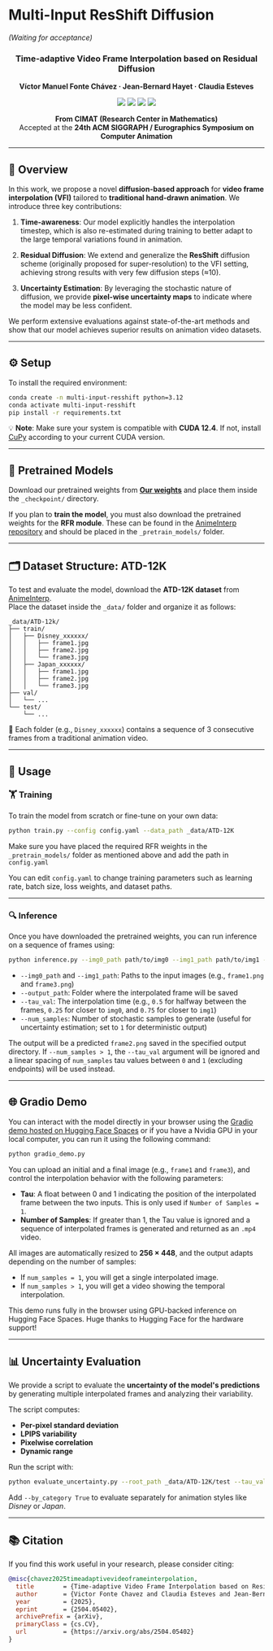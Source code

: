 # **Multi-Input ResShift Diffusion**

_(Waiting for acceptance)_

<div align="center">

### Time-adaptive Video Frame Interpolation based on Residual Diffusion

**Víctor Manuel Fonte Chávez · Jean-Bernard Hayet · Claudia Esteves**

<div align="center">
  <a href='https://arxiv.org/pdf/2504.05402'><img src='https://img.shields.io/badge/arXiv-2405.17933-b31b1b.svg'></a> 
  <a href='https://huggingface.co/vfontech/Multiple-Input-Resshift-VFI'><img src='https://img.shields.io/badge/%F0%9F%A4%97%20Hugging%20Face%20-Model-yellow'></a>
  <a href='https://colab.research.google.com/drive/1MGYycbNMW6Mxu5MUqw_RW_xxiVeHK5Aa#scrollTo=EKaYCioiP3tQ'><img src='https://img.shields.io/badge/Colab-Demo-Green'></a>
  <a href='https://huggingface.co/spaces/vfontech/Multi-Input-Res-Diffusion-VFI'><img src='https://img.shields.io/badge/%F0%9F%A4%97%20Hugging%20Face%20-Demo-g'></a>
</div>

<!-- [arXiv](https://arxiv.org/pdf/2504.05402) · [GitHub Repo](https://github.com/VicFonch/Multi-Input-Resshift-Diffusion-VFI) -->

**From CIMAT (Research Center in Mathematics)**  
Accepted at the **24th ACM SIGGRAPH / Eurographics Symposium on Computer Animation**

</div>

---

## 🧠 Overview

In this work, we propose a novel **diffusion-based approach** for **video frame interpolation (VFI)** tailored to **traditional hand-drawn animation**. We introduce three key contributions:

1. **Time-awareness**: Our model explicitly handles the interpolation timestep, which is also re-estimated during training to better adapt to the large temporal variations found in animation.

2. **Residual Diffusion**: We extend and generalize the **ResShift** diffusion scheme (originally proposed for super-resolution) to the VFI setting, achieving strong results with very few diffusion steps (≈10).

3. **Uncertainty Estimation**: By leveraging the stochastic nature of diffusion, we provide **pixel-wise uncertainty maps** to indicate where the model may be less confident.

We perform extensive evaluations against state-of-the-art methods and show that our model achieves superior results on animation video datasets.

---

## ⚙️ Setup

To install the required environment:

```bash
conda create -n multi-input-resshift python=3.12
conda activate multi-input-resshift
pip install -r requirements.txt
```

💡 **Note**: Make sure your system is compatible with **CUDA 12.4**. If not, install [CuPy](https://docs.cupy.dev/en/stable/install.html) according to your current CUDA version.

---

## 🧩 Pretrained Models

Download our pretrained weights from **[Our weights](https://huggingface.co/vfontech/Multiple-Input-Resshift-VFI/tree/main)** and place them inside the `_checkpoint/` directory.

If you plan to **train the model**, you must also download the pretrained weights for the **RFR module**. These can be found in the [AnimeInterp repository](https://github.com/lisiyao21/AnimeInterp) and should be placed in the `_pretrain_models/` folder.

---

## 🗂️ Dataset Structure: ATD-12K

To test and evaluate the model, download the **ATD-12K dataset** from [AnimeInterp](https://github.com/lisiyao21/AnimeInterp).  
Place the dataset inside the `_data/` folder and organize it as follows:

```
_data/ATD-12k/
├── train/
│   ├── Disney_xxxxxx/
│   │   ├── frame1.jpg
│   │   ├── frame2.jpg
│   │   └── frame3.jpg
│   ├── Japan_xxxxxx/
│   │   ├── frame1.jpg
│   │   ├── frame2.jpg
│   │   └── frame3.jpg
├── val/
│   └── ...
└── test/
    └── ...
```

📌 Each folder (e.g., `Disney_xxxxxx`) contains a sequence of 3 consecutive frames from a traditional animation video.

---

## 🚀 Usage

### 🏋️ Training

To train the model from scratch or fine-tune on your own data:

```bash
python train.py --config config.yaml --data_path _data/ATD-12K
```

Make sure you have placed the required RFR weights in the `_pretrain_models/` folder as mentioned above and add the path in `config.yaml`

You can edit `config.yaml` to change training parameters such as learning rate, batch size, loss weights, and dataset paths.

---

### 🔍 Inference

Once you have downloaded the pretrained weights, you can run inference on a sequence of frames using:

```bash
python inference.py --img0_path path/to/img0 --img1_path path/to/img1 --output_path path/to/save --tau_val 0.5 --num_samples 1
```

- `--img0_path` and `--img1_path`: Paths to the input images (e.g., `frame1.png` and `frame3.png`)
- `--output_path`: Folder where the interpolated frame will be saved
- `--tau_val`: The interpolation time (e.g., `0.5` for halfway between the frames, `0.25` for closer to `img0`, and `0.75` for closer to `img1`)
- `--num_samples`: Number of stochastic samples to generate (useful for uncertainty estimation; set to `1` for deterministic output)

The output will be a predicted `frame2.png` saved in the specified output directory. If `--num_samples > 1`, the `--tau_val` argument will be ignored and a linear spacing of `num_samples` tau values between `0` and `1` (excluding endpoints) will be used instead.

---

## 🌐 Gradio Demo

You can interact with the model directly in your browser using the [Gradio demo hosted on Hugging Face Spaces](https://huggingface.co/spaces/vfontech/Multi-Input-Res-Diffusion-VFI) or if you have a Nvidia GPU in your local computer, you can run it using the following command:

```bash
python gradio_demo.py
```

You can upload an initial and a final image (e.g., `frame1` and `frame3`), and control the interpolation behavior with the following parameters:

- **Tau**: A float between 0 and 1 indicating the position of the interpolated frame between the two inputs. This is only used if `Number of Samples = 1`.
- **Number of Samples**: If greater than 1, the Tau value is ignored and a sequence of interpolated frames is generated and returned as an `.mp4` video.

All images are automatically resized to **256 × 448**, and the output adapts depending on the number of samples:

- If `num_samples = 1`, you will get a single interpolated image.
- If `num_samples > 1`, you will get a video showing the temporal interpolation.

This demo runs fully in the browser using GPU-backed inference on Hugging Face Spaces. Huge thanks to Hugging Face for the hardware support!

---

## 📊 Uncertainty Evaluation

We provide a script to evaluate the **uncertainty of the model's predictions** by generating multiple interpolated frames and analyzing their variability.

The script computes:

- **Per-pixel standard deviation**
- **LPIPS variability**
- **Pixelwise correlation**
- **Dynamic range**

Run the script with:

```bash
python evaluate_uncertainty.py --root_path _data/ATD-12K/test --tau_val 0.5 --num_samples 100
```

Add `--by_category True` to evaluate separately for animation styles like _Disney_ or _Japan_.

---

## 📚 Citation

If you find this work useful in your research, please consider citing:

```bibtex
@misc{chavez2025timeadaptivevideoframeinterpolation,
  title        = {Time-adaptive Video Frame Interpolation based on Residual Diffusion},
  author       = {Victor Fonte Chavez and Claudia Esteves and Jean-Bernard Hayet},
  year         = {2025},
  eprint       = {2504.05402},
  archivePrefix = {arXiv},
  primaryClass = {cs.CV},
  url          = {https://arxiv.org/abs/2504.05402}
}
```
